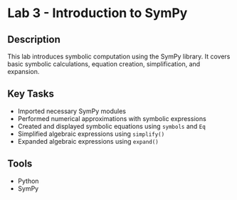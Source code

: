# Lab 3 - Introduction to SymPy

## Description
This lab introduces symbolic computation using the SymPy library. It covers basic symbolic calculations, equation creation, simplification, and expansion.

## Key Tasks
- Imported necessary SymPy modules
- Performed numerical approximations with symbolic expressions
- Created and displayed symbolic equations using `symbols` and `Eq`
- Simplified algebraic expressions using `simplify()`
- Expanded algebraic expressions using `expand()`

## Tools
- Python
- SymPy
